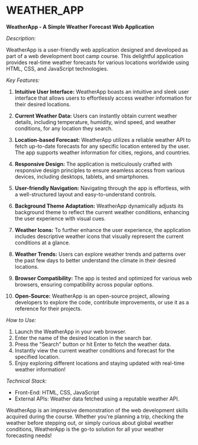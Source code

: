 # WEATHER_APP
**WeatherApp - A Simple Weather Forecast Web Application**

*Description:*

WeatherApp is a user-friendly web application designed and developed as part of a web development boot camp course. This delightful application provides real-time weather forecasts for various locations worldwide using HTML, CSS, and JavaScript technologies.

*Key Features:*

1. **Intuitive User Interface:** WeatherApp boasts an intuitive and sleek user interface that allows users to effortlessly access weather information for their desired locations.

2. **Current Weather Data:** Users can instantly obtain current weather details, including temperature, humidity, wind speed, and weather conditions, for any location they search.

3. **Location-based Forecast:** WeatherApp utilizes a reliable weather API to fetch up-to-date forecasts for any specific location entered by the user. The app supports weather information for cities, regions, and countries.

4. **Responsive Design:** The application is meticulously crafted with responsive design principles to ensure seamless access from various devices, including desktops, tablets, and smartphones.

5. **User-friendly Navigation:** Navigating through the app is effortless, with a well-structured layout and easy-to-understand controls.

6. **Background Theme Adaptation:** WeatherApp dynamically adjusts its background theme to reflect the current weather conditions, enhancing the user experience with visual cues.

7. **Weather Icons:** To further enhance the user experience, the application includes descriptive weather icons that visually represent the current conditions at a glance.

8. **Weather Trends:** Users can explore weather trends and patterns over the past few days to better understand the climate in their desired locations.

9. **Browser Compatibility:** The app is tested and optimized for various web browsers, ensuring compatibility across popular options.

10. **Open-Source:** WeatherApp is an open-source project, allowing developers to explore the code, contribute improvements, or use it as a reference for their projects.

*How to Use:*

1. Launch the WeatherApp in your web browser.
2. Enter the name of the desired location in the search bar.
3. Press the "Search" button or hit Enter to fetch the weather data.
4. Instantly view the current weather conditions and forecast for the specified location.
5. Enjoy exploring different locations and staying updated with real-time weather information!

*Technical Stack:*

- Front-End: HTML, CSS, JavaScript
- External APIs: Weather data fetched using a reputable weather API.

WeatherApp is an impressive demonstration of the web development skills acquired during the course. Whether you're planning a trip, checking the weather before stepping out, or simply curious about global weather conditions, WeatherApp is the go-to solution for all your weather forecasting needs!
